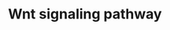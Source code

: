 ---
annotations:
- id: PW:0000008
  parent: signaling pathway
  type: Pathway Ontology
  value: Wnt signaling pathway
authors:
- A.Pandey
- MaintBot
- Thomas
- Ddigles
- Egonw
- Eweitz
- Khanspers
citedin:
- link: 10.1038/mtm.2014.7
  title: Proteomic profiling of salivary gland after nonviral gene transfer mediated
    by conventional plasmids and minicircles (2014)
- link: 10.1016/j.forsciint.2016.06.027
  title: Simultaneous time course analysis of multiple markers based on DNA microarray
    in incised wound in skeletal muscle for wound aging (2016)
communities: []
description: 'Wnt family of proteins are a large family of cysteine-rich secreted
  glycoproteins that regulate cell-cell interactions. They bind to members of the
  Frizzled family of 7 transmembrane receptors. Binding of Wnt to its receptors leads
  to activation of at least 3 distinct pathways: i) the canonical beta catenin pathway,
  ii) the planar cell polarity pathway, and, iii) the calcium pathway. In the canonical
  beta catenin pathway, binding of Wnt to its receptors leads to stabilization of
  beta catenin in the cytosol followed by its translocation into the nucleus where
  it activates the transcription factor Tcf/Lef leading to upregulation of target
  genes. The non canonical planar cell polarity pathway involves activation of Dishevelled,
  small G proteins (Rho/Rac) and JNK. The non canonical calcium pathway involves activation
  of calcium sensitive kinases, PKC and CAMKII by Dishevelled. The Wnt signaling pathway
  is similar to the Hedgehog pathway in many respects. Abnormalities in the Wnt signaling
  pathway are associated with a large variety of human malignancies including tumors
  of breast, colon, pancreas, liver and bone.  Source: [NetPath](http://www.netpath.org/pathways?path_id=NetPath_8)  ''''''Additional
  comments:'''''' This cancer signaling pathway is available at [Cancer Cell Map](http://cancer.cellmap.org)
  and [NetPath](http://www.netpath.org) and is part of a collaborative project between
  the [Computational Biology Center at Memorial Sloan-Kettering Cancer Center](http://cbio.mskcc.org),
  [PandeyLab at Johns Hopkins University](http://pandeylab.igm.jhmi.edu) and [Institute
  of Bioinformatics](http://www.ibioinformatics.org). If you use this pathway, please
  cite the Cancer Cell Map and NetPath websites until the pathway is published.'
last-edited: 2025-03-07
ndex: null
organisms:
- Mus musculus
redirect_from:
- /index.php/Pathway:WP539
- /instance/WP539
- /instance/WP539_r137659
revision: r137659
schema-jsonld:
- '@context': https://schema.org/
  '@id': https://wikipathways.github.io/pathways/WP539.html
  '@type': Dataset
  creator:
    '@type': Organization
    name: WikiPathways
  description: 'Wnt family of proteins are a large family of cysteine-rich secreted
    glycoproteins that regulate cell-cell interactions. They bind to members of the
    Frizzled family of 7 transmembrane receptors. Binding of Wnt to its receptors
    leads to activation of at least 3 distinct pathways: i) the canonical beta catenin
    pathway, ii) the planar cell polarity pathway, and, iii) the calcium pathway.
    In the canonical beta catenin pathway, binding of Wnt to its receptors leads to
    stabilization of beta catenin in the cytosol followed by its translocation into
    the nucleus where it activates the transcription factor Tcf/Lef leading to upregulation
    of target genes. The non canonical planar cell polarity pathway involves activation
    of Dishevelled, small G proteins (Rho/Rac) and JNK. The non canonical calcium
    pathway involves activation of calcium sensitive kinases, PKC and CAMKII by Dishevelled.
    The Wnt signaling pathway is similar to the Hedgehog pathway in many respects.
    Abnormalities in the Wnt signaling pathway are associated with a large variety
    of human malignancies including tumors of breast, colon, pancreas, liver and bone.  Source:
    [NetPath](http://www.netpath.org/pathways?path_id=NetPath_8)  ''''''Additional
    comments:'''''' This cancer signaling pathway is available at [Cancer Cell Map](http://cancer.cellmap.org)
    and [NetPath](http://www.netpath.org) and is part of a collaborative project between
    the [Computational Biology Center at Memorial Sloan-Kettering Cancer Center](http://cbio.mskcc.org),
    [PandeyLab at Johns Hopkins University](http://pandeylab.igm.jhmi.edu) and [Institute
    of Bioinformatics](http://www.ibioinformatics.org). If you use this pathway, please
    cite the Cancer Cell Map and NetPath websites until the pathway is published.'
  keywords:
  - Akt1
  - Ankrd6
  - Apc
  - Arrb1
  - Arrb2
  - Axin1
  - Axin2
  - Bcl9
  - Brd7
  - Btrc
  - Camk2a
  - Camk2b
  - Camk2d
  - Camk2g
  - Ccnd1
  - Cdc25c
  - Cdc2a
  - Cdh1
  - Crybb2
  - Csnk1a1
  - Csnk1d
  - Csnk1e
  - Csnk2a1
  - Csnk2a2
  - Csnk2b
  - Ctbp1
  - Ctbp2
  - Ctnnb1
  - Ctnnbip1
  - Cul1
  - Cxxc4
  - Daam1
  - Dab2
  - Dkk1
  - Dlgh1
  - Dlgh2
  - Dlgh4
  - Dvl1
  - Dvl2
  - Dvl3
  - Ep300
  - Fhl2
  - Frat1
  - Frat2
  - Fzd1
  - Fzd2
  - Fzd4
  - Fzd5
  - Fzd6
  - Fzd7
  - Fzd8
  - Fzd9
  - Gsk3b
  - HIPK2
  - Jun
  - Jup
  - LOC665283
  - Lef1
  - Lrp1
  - Lrp5
  - Lrp6
  - Ltap
  - Magi3
  - Map3k7
  - Mapk1
  - Mapk3
  - Mapk8
  - Mapk8ip1
  - Mapk9
  - Mark2
  - Mtap1b
  - Myb
  - Nkd1
  - Nlk
  - Nr5a1
  - Pax2
  - Pias4
  - Pin1
  - Ppp2ca
  - Prkca
  - Prkcb1
  - Rac1
  - Raf1
  - Rhoa
  - Ror2
  - Runx2
  - Ruvbl1
  - Sall1
  - Senp2
  - Sfrp1
  - Sfrp2
  - Skp1a
  - Smad3
  - Smad4
  - Sox1
  - Sox9
  - Sumo1
  - Tax1bp3
  - Tbp
  - Tcf4
  - Tcfap2a
  - Tcfe2a
  - Wnt1
  - Wnt2
  - Wnt3
  - Wnt3a
  - Wnt4
  - Wnt5a
  - Wnt7a
  license: CC0
  name: Wnt signaling pathway
seo: CreativeWork
title: Wnt signaling pathway
wpid: WP539
---